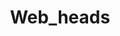 ---
title: "Web_heads"
categories: web-division
headsList: 
  - name: "Devansh Verma"
    photo: 1XM_tM-wuPINh-tzDOSZRPWVDMxkKAUan
    linkedin: "https://www.linkedin.com/in/devanshv17/"
    facebook: ""
    insta: "https://www.instagram.com/devanshv1705/"
  - name: "Jenil Dobariya"
    photo: 1yIkzTYHj3RbYYcnPF17tVeXAk-q-5GKS
    linkedin: "https://www.linkedin.com/in/ridin-datta-932697226/"
    facebook: ""
    insta: "https://www.instagram.com/rhydburgerr/"
  - name: "Priyanshu Maurya"
    photo: 15WZvbnfNzSZ0MLR6V2E9QySYTAMVxCSa
    linkedin: "https://www.linkedin.com/in/ridin-datta-932697226/"
    facebook: ""
    insta: "https://www.instagram.com/rhydburgerr/"
  - name: "Sameer Yadav"
    photo: 1yIkzTYHj3RbYYcnPF17tVeXAk-q-5GKS
  - name: "Shreya Shree"
    photo: 1yIkzTYHj3RbYYcnPF17tVeXAk-q-5GKS
    linkedin: "https://www.linkedin.com/in/ridin-datta-932697226/"
    facebook: ""
    insta: "https://www.instagram.com/rhydburgerr/"
---